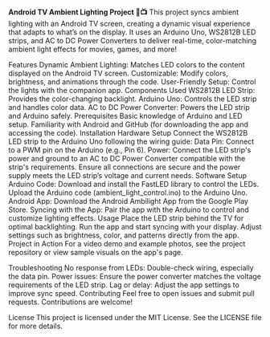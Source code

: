 **Android TV Ambient Lighting Project 🌈📺**
This project syncs ambient lighting with an Android TV screen, creating a dynamic visual experience that adapts to what’s on the display. It uses an Arduino Uno, WS2812B LED strips, and AC to DC Power Converters to deliver real-time, color-matching ambient light effects for movies, games, and more!

Features
Dynamic Ambient Lighting: Matches LED colors to the content displayed on the Android TV screen.
Customizable: Modify colors, brightness, and animations through the code.
User-Friendly Setup: Control the lights with the companion app.
Components Used
WS2812B LED Strip: Provides the color-changing backlight.
Arduino Uno: Controls the LED strip and handles color data.
AC to DC Power Converter: Powers the LED strip and Arduino safely.
Prerequisites
Basic knowledge of Arduino and LED setup.
Familiarity with Android and GitHub (for downloading the app and accessing the code).
Installation
Hardware Setup
Connect the WS2812B LED strip to the Arduino Uno following the wiring guide:
Data Pin: Connect to a PWM pin on the Arduino (e.g., Pin 6).
Power: Connect the LED strip's power and ground to an AC to DC Power Converter compatible with the strip's requirements.
Ensure all connections are secure and the power supply meets the LED strip’s voltage and current needs.
Software Setup
Arduino Code:
Download and install the FastLED library to control the LEDs.
Upload the Arduino code (ambient_light_control.ino) to the Arduino Uno.
Android App:
Download the Android Ambilight App from the Google Play Store.
Syncing with the App:
Pair the app with the Arduino to control and customize lighting effects.
Usage
Place the LED strip behind the TV for optimal backlighting.
Run the app and start syncing with your display.
Adjust settings such as brightness, color, and patterns directly from the app.
Project in Action
For a video demo and example photos, see the project repository or view sample visuals on the app's page.

Troubleshooting
No response from LEDs: Double-check wiring, especially the data pin.
Power issues: Ensure the power converter matches the voltage requirements of the LED strip.
Lag or delay: Adjust the app settings to improve sync speed.
Contributing
Feel free to open issues and submit pull requests. Contributions are welcome!

License
This project is licensed under the MIT License. See the LICENSE file for more details.
